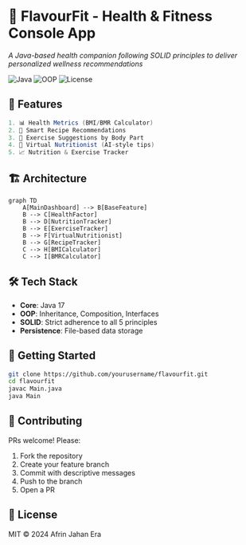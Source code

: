 # 🍏 FlavourFit - Health & Fitness Console App

*A Java-based health companion following SOLID principles to deliver personalized wellness recommendations*

![Java](https://img.shields.io/badge/Java-17-blue)
![OOP](https://img.shields.io/badge/OOP-SOLID-brightgreen)
![License](https://img.shields.io/badge/License-MIT-green)

## 🌟 Features
```java
1. 📊 Health Metrics (BMI/BMR Calculator)
2. 🥗 Smart Recipe Recommendations 
3. 💪 Exercise Suggestions by Body Part
4. 🤖 Virtual Nutritionist (AI-style tips)
5. 📈 Nutrition & Exercise Tracker
```

## 🏗️ Architecture
```mermaid
graph TD
    A[MainDashboard] --> B[BaseFeature]
    B --> C[HealthFactor]
    B --> D[NutritionTracker]
    B --> E[ExerciseTracker]
    B --> F[VirtualNutritionist]
    B --> G[RecipeTracker]
    C --> H[BMICalculator]
    C --> I[BMRCalculator]
```

## 🛠️ Tech Stack
- **Core**: Java 17
- **OOP**: Inheritance, Composition, Interfaces
- **SOLID**: Strict adherence to all 5 principles
- **Persistence**: File-based data storage

## 🚀 Getting Started
```bash
git clone https://github.com/yourusername/flavourfit.git
cd flavourfit
javac Main.java
java Main
```

## 🤝 Contributing
PRs welcome! Please:
1. Fork the repository
2. Create your feature branch
3. Commit with descriptive messages
4. Push to the branch
5. Open a PR

## 📄 License
MIT © 2024 Afrin Jahan Era

```

